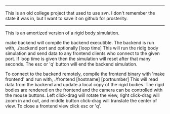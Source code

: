 ******************************************************************************
This is an old college project that used to use svn.
I don't remember the state it was in,
but I want to save it on github for prosterity.
******************************************************************************

This is an amortized version of a rigid body simulation.

make backend will compile the backend executible. The backend is run with,
./backend port <number> and optionally [loop time]
This will run the ridig body simulation and send data to any frontend clients
who connect to the given port. If loop time is given then the simulation will
reset after that many seconds. The esc or 'q' button will end the backend simulation.

To connect to the backend remotely, compile the frontend binary with
'make frontend' and run with,
./frontend [hostname] [portnumber]
This will read data from the backend and update a local copy of the rigid
bodies. The rigid bodies are rendered on the frontend and the camera can be
controlled with the mouse buttons. Left click-drag will rotate the view, right
click-drag will zoom in and out, and middle button click-drag will translate 
the center of view. To close a frontend view click esc or 'q'.